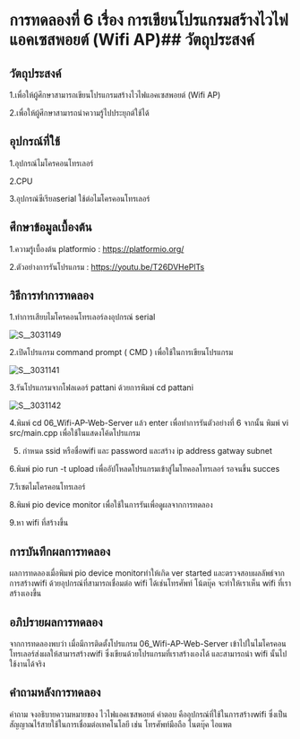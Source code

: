 # การทดลองที่ 6 เรื่อง การเขียนโปรแกรมสร้างไวไฟแอคเซสพอยต์ (Wifi AP)## วัตถุประสงค์
## วัตถุประสงค์
1.เพื่อให้ผู้ศึกษาสามารถเขียนโปรแกรมสร้างไวไฟแอคเซสพอยต์ (Wifi AP)

2.เพื่อให้ผู้ศึกษาสามารถนำความรู้ไปประยุกต์ใช้ได้

## อุปกรณ์ที่ใช้
 1.อุปกรณ์ไมโครคอนโทรเลอร์
 
 2.CPU
 
 3.อุปกรณ์ซีเรียลserial ใช้ต่อไมโครคอนโทรเลอร์

## ศึกษาข้อมูลเบื้องต้น
 1.ความรู้เบื้องต้น platformio : https://platformio.org/
 
 2.ตัวอย่างการรันโปรแกรม : https://youtu.be/T26DVHePlTs

## วิธีการทำการทดลอง
1.ทำการเสียบไมโครคอนโทรเลอร์ลงอุปกรณ์ serial  

![S__3031149](https://user-images.githubusercontent.com/80879549/112361432-f46bf200-8d05-11eb-9a3f-778f9d3aa94b.jpg)

2.เปิดโปรแกรม command prompt ( CMD ) เพื่อใช้ในการเขียนโปรแกรม

![S__3031141](https://user-images.githubusercontent.com/80879549/112360507-fa150800-8d04-11eb-8c65-759c7a793f66.jpg)

3.รันโปรแกรมจากโฟลเดอร์ pattani ด้วยการพิมพ์ cd pattani

![S__3031142](https://user-images.githubusercontent.com/80879549/112360559-09945100-8d05-11eb-9b23-7b3a6ae71765.jpg)

4.พิมพ์ cd 06_Wifi-AP-Web-Server แล้ว enter เพื่อทำการรันตัวอย่างที่ 6 จากนั้น พิมพ์ vi src/main.cpp เพื่อใช้ในแสดงโค้ดโปรแกรม

5. กำหนด ssid หรือชื่อwifi และ password และสร้าง ip address gatway subnet 

6.พิมพ์ pio run -t upload เพื่ออัปโหลดโปรแกรมเข้าสู่ไมโทคอลโทรเลอร์ รอจนขึ้น succes

7.รีเซตไมโครคอนโทรเลอร์

8.พิมพ์ pio device monitor เพื่อใช้ในการรันเพื่อดูผลจากการทดลอง 

9.หา wifi ที่สร้างขึ้น

## การบันทึกผลการทดลอง
ผลการทดลองเมื่อพิมพ์ pio device monitorทำให้เกิด ver started และตรวจสอบผลลัพธ์จากการสร้างwifi ด้วยอุปกรณ์ที่สามารถเชื่อมต่อ wifi ได้เช่นโทรศัพท์ โน้ตบุ๊ค จะทำให้เราเห็น wifi ที่เราสร้างเองขึ้น

## อภิปรายผลการทดลอง
จากการทดลองพบว่า เมื่อมีการติดตั้งโปรแกรม 06_Wifi-AP-Web-Server เข้าไปในไมโครคอนโทรเลอร์ส่งผลให้สามารสร้างwifi ซึ่งเขียนด้วยโปรแกรมที่เราสร้างเองได้ และสามารถนำ wifi นั้นไปใช้งานได้จริง

## คำถามหลังการทดลอง

คำถาม จงอธิบายความหมายของ ไวไฟแอคเซสพอยต์ 
คำตอบ คืออุปกรณ์ที่ใช้ในการสร้างwifi ซึ่งเป็นสัญญาณไร้สายใช้ในการเชื่อมต่อเทคโนโลยี เช่น โทรศัพท์มือถือ โนตบุ๊ค ไอแพต 


